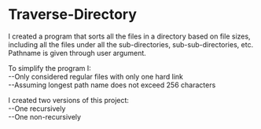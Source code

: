 # Traverse-Directory

I created a program that sorts all the files in a directory based on file sizes, including all the files under all the sub-directories, sub-sub-directories, etc. Pathname is given through user argument.  

To simplify the program I:  
--Only considered regular files with only one hard link  
--Assuming longest path name does not exceed 256 characters  

I created two versions of this project:  
--One recursively  
--One non-recursively  
